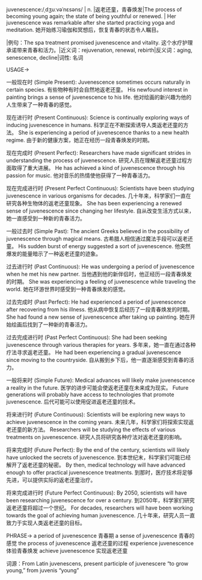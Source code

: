 juvenescence:/ˌdʒuːvəˈnɛsəns/ | n. |返老还童，青春焕发|The process of becoming young again; the state of being youthful or renewed. |  Her juvenescence was remarkable after she started practicing yoga and meditation. 她开始练习瑜伽和冥想后，恢复青春的状态令人瞩目。

|例句：The spa treatment promised juvenescence and vitality.  这个水疗护理承诺带来青春和活力。|近义词：rejuvenation, renewal, rebirth|反义词：aging, senescence, decline|词性: 名词


USAGE->

一般现在时 (Simple Present):
Juvenescence sometimes occurs naturally in certain species. 有些物种有时会自然地返老还童。
His newfound interest in painting brings a sense of juvenescence to his life.  他对绘画的新兴趣为他的人生带来了一种青春的感觉。


现在进行时 (Present Continuous):
Science is continually exploring ways of inducing juvenescence in humans.  科学正在不断探索诱导人类返老还童的方法。
She is experiencing a period of juvenescence thanks to a new health regime.  由于新的健康方案，她正在经历一段青春焕发的时期。


现在完成时 (Present Perfect):
Researchers have made significant strides in understanding the process of juvenescence.  研究人员在理解返老还童过程方面取得了重大进展。
He has achieved a kind of juvenescence through his passion for music. 他对音乐的热情使他获得了一种青春活力。


现在完成进行时 (Present Perfect Continuous):
Scientists have been studying juvenescence in various organisms for decades.  几十年来，科学家们一直在研究各种生物体的返老还童现象。
She has been experiencing a renewed sense of juvenescence since changing her lifestyle. 自从改变生活方式以来，她一直感受到一种新的青春活力。


一般过去时 (Simple Past):
The ancient Greeks believed in the possibility of juvenescence through magical means.  古希腊人相信通过魔法手段可以返老还童。
His sudden burst of energy suggested a sort of juvenescence. 他突然爆发的能量暗示了一种返老还童的迹象。


过去进行时 (Past Continuous):
He was undergoing a period of juvenescence when he met his new partner.  当他遇到他的新伴侣时，他正经历一段青春焕发的时期。
She was experiencing a feeling of juvenescence while traveling the world.  她在环游世界时感受到一种青春焕发的感觉。


过去完成时 (Past Perfect):
He had experienced a period of juvenescence after recovering from his illness.  他从病中恢复后经历了一段青春焕发的时期。
She had found a new sense of juvenescence after taking up painting.  她在开始绘画后找到了一种新的青春活力。


过去完成进行时 (Past Perfect Continuous):
She had been seeking juvenescence through various therapies for years.  多年来，她一直在通过各种疗法寻求返老还童。
He had been experiencing a gradual juvenescence since moving to the countryside.  自从搬到乡下后，他一直逐渐感受到青春的活力。



一般将来时 (Simple Future):
Medical advances will likely make juvenescence a reality in the future.  医学的进步可能会使返老还童在未来成为现实。
Future generations will probably have access to technologies that promote juvenescence.  后代可能可以使用促进返老还童的技术。


将来进行时 (Future Continuous):
Scientists will be exploring new ways to achieve juvenescence in the coming years.  未来几年，科学家们将探索实现返老还童的新方法。
Researchers will be studying the effects of various treatments on juvenescence. 研究人员将研究各种疗法对返老还童的影响。


将来完成时 (Future Perfect):
By the end of the century, scientists will likely have unlocked the secrets of juvenescence.  到本世纪末，科学家们可能已经解开了返老还童的秘密。
By then, medical technology will have advanced enough to offer practical juvenescence treatments. 到那时，医疗技术将足够先进，可以提供实际的返老还童治疗。


将来完成进行时 (Future Perfect Continuous):
By 2050, scientists will have been researching juvenescence for over a century.  到2050年，科学家们研究返老还童将超过一个世纪。
For decades, researchers will have been working towards the goal of achieving human juvenescence. 几十年来，研究人员一直致力于实现人类返老还童的目标。

PHRASE->
a period of juvenescence 青春期
a sense of juvenescence 青春的感觉
the process of juvenescence 返老还童的过程
experience juvenescence 体验青春焕发
achieve juvenescence  实现返老还童

词源：From Latin juvenescens, present participle of juvenescere “to grow young,” from juvenis “young”

